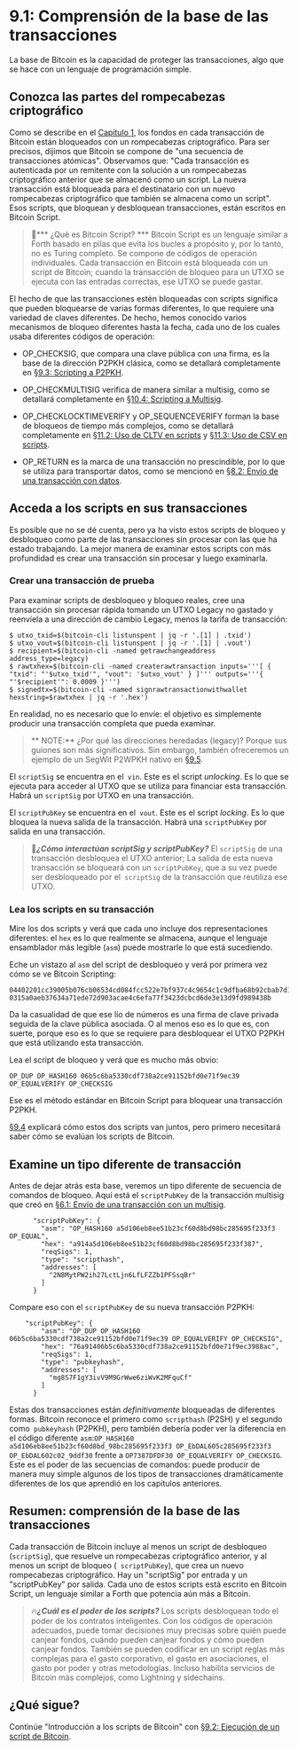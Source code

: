 # 9.1: Comprensión de la base de las transacciones

La base de Bitcoin es la capacidad de proteger las transacciones, algo que se hace con un lenguaje de programación simple.

## Conozca las partes del rompecabezas criptográfico

Como se describe en el [Capítulo 1](01_1_Introduciendo_Bitcoin.md), los fondos en cada transacción de Bitcoin están bloqueados con un rompecabezas criptográfico. Para ser precisos, dijimos que Bitcoin se compone de "una secuencia de transacciones atómicas". Observamos que: "Cada transacción es autenticada por un remitente con la solución a un rompecabezas criptográfico anterior que se almacenó como un script. La nueva transacción está bloqueada para el destinatario con un nuevo rompecabezas criptográfico que también se almacena como un script". Esos scripts, que bloquean y desbloquean transacciones, están escritos en Bitcoin Script.

>:book:*** ¿Qué es Bitcoin Script? *** Bitcoin Script es un lenguaje similar a Forth basado en pilas que evita los bucles a propósito y, por lo tanto, no es Turing completo. Se compone de códigos de operación individuales. Cada transacción en Bitcoin está bloqueada con un script de Bitcoin; cuando la transacción de bloqueo para un UTXO se ejecuta con las entradas correctas, ese UTXO se puede gastar.

El hecho de que las transacciones estén bloqueadas con scripts significa que pueden bloquearse de varias formas diferentes, lo que requiere una variedad de claves diferentes. De hecho, hemos conocido varios mecanismos de bloqueo diferentes hasta la fecha, cada uno de los cuales usaba diferentes códigos de operación:

* OP_CHECKSIG, que compara una clave pública con una firma, es la base de la dirección P2PKH clásica, como se detallará completamente en [§9.3: Scripting a P2PKH](09_3_Scripting_a_P2PKH.md).

* OP_CHECKMULTISIG verifica de manera similar a multisig, como se detallará completamente en [§10.4: Scripting a Multisig](10_4_Scripting_a_Multisig.md).

* OP_CHECKLOCKTIMEVERIFY y OP_SEQUENCEVERIFY forman la base de bloqueos de tiempo más complejos, como se detallará completamente en [§11.2: Uso de CLTV en scripts](11_2_Using_CLTV_in_Scripts) y [§11.3: Uso de CSV en scripts](11_3_Using_CSV_in_Scripts).

* OP_RETURN es la marca de una transacción no prescindible, por lo que se utiliza para transportar datos, como se mencionó en [§8.2: Envío de una transacción con datos](08_2_Enviando_una_Transaccion_con_Datos.md).

## Acceda a los scripts en sus transacciones

Es posible que no se dé cuenta, pero ya ha visto estos scripts de bloqueo y desbloqueo como parte de las transacciones sin procesar con las que ha estado trabajando. La mejor manera de examinar estos scripts con más profundidad es crear una transacción sin procesar y luego examinarla.

### Crear una transacción de prueba

Para examinar scripts de desbloqueo y bloqueo reales, cree una transacción sin procesar rápida tomando un UTXO Legacy no gastado y reenvíela a una dirección de cambio Legacy, menos la tarifa de transacción:

```
$ utxo_txid=$(bitcoin-cli listunspent | jq -r '.[1] | .txid') 
$ utxo_vout=$(bitcoin-cli listunspent | jq -r '.[1] | .vout')
$ recipient=$(bitcoin-cli -named getrawchangeaddress address_type=legacy)
$ rawtxhex=$(bitcoin-cli -named createrawtransaction inputs='''[ { "txid": "'$utxo_txid'", "vout": '$utxo_vout' } ]''' outputs='''{ "'$recipient'": 0.0009 }''')
$ signedtx=$(bitcoin-cli -named signrawtransactionwithwallet hexstring=$rawtxhex | jq -r '.hex')
```

En realidad, no es necesario que lo envíe: el objetivo es simplemente producir una transacción completa que pueda examinar.

>** NOTE:** ¿Por qué las direcciones heredadas (legacy)? Porque sus guiones son más significativos. Sin embargo, también ofreceremos un ejemplo de un SegWit P2WPKH nativo en [§9.5](09_5_Scripting_a_P2WPKH.md).

El `scriptSig` se encuentra en el` vin`. Este es el script _unlocking_. Es lo que se ejecuta para acceder al UTXO que se utiliza para financiar esta transacción. Habrá un `scriptSig` por UTXO en una transacción.

El `scriptPubKey` se encuentra en el` vout`. Este es el script _locking_. Es lo que bloquea la nueva salida de la transacción. Habrá una `scriptPubKey` por salida en una transacción.

>:book:***¿Cómo interactúan scriptSig y scriptPubKey?*** El `scriptSig` de una transacción desbloquea el UTXO anterior; La salida de esta nueva transacción se bloqueará con un `scriptPubKey`, que a su vez puede ser desbloqueado por el` scriptSig` de la transacción que reutiliza ese UTXO.

### Lea los scripts en su transacción

Mire los dos scripts y verá que cada uno incluye dos representaciones diferentes: el `hex` es lo que realmente se almacena, aunque el lenguaje ensamblador más legible (`asm`) puede mostrarle lo que está sucediendo.

Eche un vistazo al `asm` del script de desbloqueo y verá por primera vez cómo se ve Bitcoin Scripting:

```
04402201cc39005b076cb06534cd084fcc522e7bf937c4c9654c1c9dfba68b92cbab7d1022066f273178febc7a37568e2e9f4dec980a2e9a95441abe838c7ef64c39d85849c[ALL] 0315a0aeb37634a71ede72d903acae4c6efa77f3423dcbcd6de3e13d9fd989438b
```

Da la casualidad de que ese lío de números es una firma de clave privada seguida de la clave pública asociada. O al menos eso es lo que es, con suerte, porque eso es lo que se requiere para desbloquear el UTXO P2PKH que está utilizando esta transacción.

Lea el script de bloqueo y verá que es mucho más obvio:

```
OP_DUP OP_HASH160 06b5c6ba5330cdf738a2ce91152bfd0e71f9ec39 OP_EQUALVERIFY OP_CHECKSIG
```

Ese es el método estándar en Bitcoin Script para bloquear una transacción P2PKH.

[§9.4](09_4_Scripting_a_P2PKH.md) explicará cómo estos dos scripts van juntos, pero primero necesitará saber cómo se evalúan los scripts de Bitcoin.

## Examine un tipo diferente de transacción

Antes de dejar atrás esta base, veremos un tipo diferente de secuencia de comandos de bloqueo. Aquí está el `scriptPubKey` de la transacción multisig que creó en [§6.1: Envío de una transacción con un multisig](06_1_Sending_a_Transaction_to_a_Multisig.md).

```
      "scriptPubKey": {
        "asm": "OP_HASH160 a5d106eb8ee51b23cf60d8bd98bc285695f233f3 OP_EQUAL",
        "hex": "a914a5d106eb8ee51b23cf60d8bd98bc285695f233f387",
        "reqSigs": 1,
        "type": "scripthash",
        "addresses": [
          "2N8MytPW2ih27LctLjn6LfLFZZb1PFSsqBr"
        ]
      }
```

Compare eso con el `scriptPubKey` de su nueva transacción P2PKH:

```
    "scriptPubKey": {
        "asm": "OP_DUP OP_HASH160 06b5c6ba5330cdf738a2ce91152bfd0e71f9ec39 OP_EQUALVERIFY OP_CHECKSIG",
        "hex": "76a91406b5c6ba5330cdf738a2ce91152bfd0e71f9ec3988ac",
        "reqSigs": 1,
        "type": "pubkeyhash",
        "addresses": [
          "mg8S7F1gY3ivV9M9GrWwe6ziWvK2MFquCf"
        ]
      }
```
Estas dos transacciones están _definitivamente_ bloqueadas de diferentes formas. Bitcoin reconoce el primero como `scripthash` (P2SH) y el segundo como` pubkeyhash` (P2PKH), pero también debería poder ver la diferencia en el código diferente `asm`:`OP_HASH160 a5d106eb8ee51b23cf60d8bd_98bc285695f233f3 OP_EbDAL605c285695f233f3 OP_EbDAL602c02_9ddf30` frente a `OP7387DFDF30 OP_EQUALVERIFY OP_CHECKSIG`.  Este es el poder de las secuencias de comandos: puede producir de manera muy simple algunos de los tipos de transacciones dramáticamente diferentes de los que aprendió en los capítulos anteriores.

## Resumen: comprensión de la base de las transacciones

Cada transacción de Bitcoin incluye al menos un script de desbloqueo (`scriptSig`), que resuelve un rompecabezas criptográfico anterior, y al menos un script de bloqueo (` scriptPubKey`), que crea un nuevo rompecabezas criptográfico. Hay un "scriptSig" por entrada y un "scriptPubKey" por salida. Cada uno de estos scripts está escrito en Bitcoin Script, un lenguaje similar a Forth que potencia aún más a Bitcoin.


>:fire:***¿Cuál es el poder de los scripts?*** Los scripts desbloquean todo el poder de los contratos inteligentes. Con los códigos de operación adecuados, puede tomar decisiones muy precisas sobre quién puede canjear fondos, cuándo pueden canjear fondos y cómo pueden canjear fondos. También se pueden codificar en un script reglas más complejas para el gasto corporativo, el gasto en asociaciones, el gasto por poder y otras metodologías. Incluso habilita servicios de Bitcoin más complejos, como Lightning y sidechains.

## ¿Qué sigue?

Continúe "Introducción a los scripts de Bitcoin" con [§9.2: Ejecución de un script de Bitcoin](09_2_Ejecutando_un_Script_Bitcoin.md).
